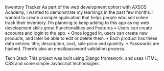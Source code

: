 Inventory Tracker
As part of the web development cohort with AXSOS Academy, I wanted to demonstrate my learnings in the past few months.
I wanted to create a simple application that helps people who sell online track their inventory. I’m planning to keep adding to this app as my web development skills grow.
Functionalities and Features
•	Users can create accounts and login to the app.
•	Once logged in, users can create new products, and later be able to edit or delete them.
•	Each product has these data entries: title, description, cost, sale price and quantity.
•	Passwords are hashed. There’s also an email/password validation process.

Tech Stack
This project was built using Django framework, and uses HTML, CSS and some simple Javascript technologies.
